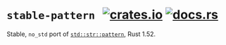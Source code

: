 # `stable-pattern` &thinsp; [![crates.io]][crate] [![docs.rs]][docs]

[crates.io]: https://img.shields.io/crates/v/stable-pattern.svg
[crate]: https://crates.io/crates/stable-pattern
[docs.rs]: https://docs.rs/stable-pattern/badge.svg
[docs]: https://docs.rs/stable-pattern

Stable, `no_std` port of [`std::str::pattern`], Rust 1.52.

[`std::str::pattern`]: https://doc.rust-lang.org/stable/std/str/pattern/index.html
